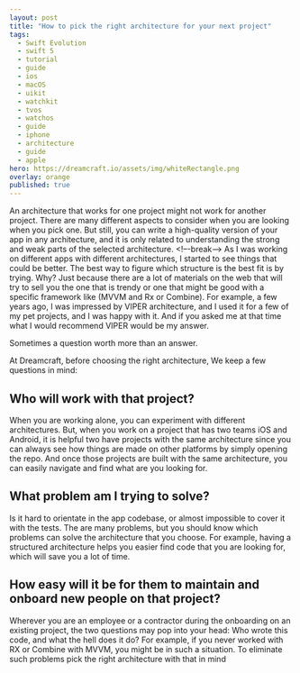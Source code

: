 ```yaml
---
layout: post
title: "How to pick the right architecture for your next project"
tags:
  - Swift Evolution
  - swift 5
  - tutorial
  - guide
  - ios
  - macOS
  - uikit
  - watchkit
  - tvos
  - watchos
  - guide
  - iphone
  - architecture
  - guide
  - apple
hero: https://dreamcraft.io/assets/img/whiteRectangle.png
overlay: orange
published: true
---
```

An architecture that works for one project might not work for another project. There are many different aspects to consider when you are looking when you pick one. But still, you can write a high-quality version of your app in any architecture, and it is only related to understanding the strong and weak parts of the selected architecture. 
 <!–-break-–>
 As I was working on different apps with different architectures, I started to see things that could be better. The best way to figure which structure is the best fit is by trying. Why? Just because there are a lot of materials on the web that will try to sell you the one that is trendy or one that might be good with a specific framework like (MVVM and Rx or Combine). For example, a few years ago, I was impressed by VIPER architecture, and I used it for a few of my pet projects, and I was happy with it. And if you asked me at that time what I would recommend VIPER would be my answer.


Sometimes a question worth more than an answer.

At Dreamcraft, before choosing the right architecture, 
We keep a few questions in mind:

## Who will work with that project?
When you are working alone, you can experiment with different architectures. But, when you work on a project that has two teams iOS and Android, it is helpful two have projects with the same architecture since you can always see how things are made on other platforms by simply opening the repo. And once those projects are built with the same architecture, you can easily navigate and find what are you looking for.

## What problem am I trying to solve?
 Is it hard to orientate in the app codebase, or almost impossible to cover it with the tests. The are many problems, but you should know which problems can solve the architecture that you choose. For example, having a structured architecture helps you easier find code that you are looking for, which will save you a lot of time.

## How easy will it be for them to maintain and onboard new people on that project?

Wherever you are an employee or a contractor during the onboarding on an existing project, the two questions may pop into your head: Who wrote this code, and what the hell does it do? For example, if you never worked with RX or Combine with MVVM, you might be in such a situation.  To eliminate such problems pick the right architecture with that in mind

